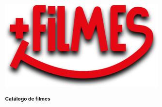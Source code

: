 <h1 align="center">
    <img alt="Mais filmes" width="600" src="https://github.com/Jean-Domingues/Mais-Filmes/blob/master/src/assets/logo-filmes.svg" />
    <br>
</h1>

### Catálogo de filmes
